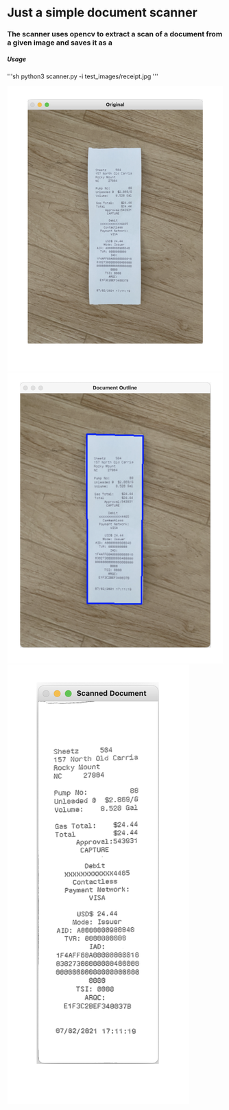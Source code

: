 # Just a simple document scanner 
### The scanner uses opencv to extract a scan of a document from a given image and saves it as a 
##### Usage
'''sh
  python3 scanner.py -i test_images/receipt.jpg
'''


![Original Image](docs/original.png)
![Outlined Document](docs/outline.png)
![Scanned Document](docs/scanned.png)


